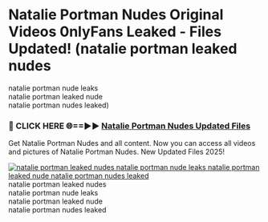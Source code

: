 # Natalie Portman Nudes Original Videos 0nlyFans Leaked - Files Updated! (natalie portman leaked nudes<br>
natalie portman nude leaks<br>
natalie portman leaked nude<br>
natalie portman nudes leaked)

<h3>🔴 CLICK HERE 🌐==►► <a href="https://tinyurl.com/2p9ay9w9" rel="nofollow">Natalie Portman Nudes Updated Files</a></h3>

Get Natalie Portman Nudes and all content. Now you can access all videos and pictures of Natalie Portman Nudes. New Updated Files 2025!

[![natalie portman leaked nudes<br>
natalie portman nude leaks<br>
natalie portman leaked nude<br>
natalie portman nudes leaked](https://i.imgur.com/KQgVmj3.gif)](https://tinyurl.com/2p9ay9w9)
natalie portman leaked nudes<br>
natalie portman nude leaks<br>
natalie portman leaked nude<br>
natalie portman nudes leaked